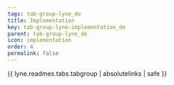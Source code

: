 ```yaml
---
tags: tab-group-lyne_de
title: Implementation
key: tab-group-lyne-implementation_de
parent: tab-group-lyne_de
icon: implementation
order: 4
permalink: false  
---
```

{{ lyne.readmes.tabs.tabgroup | absolutelinks | safe }}


